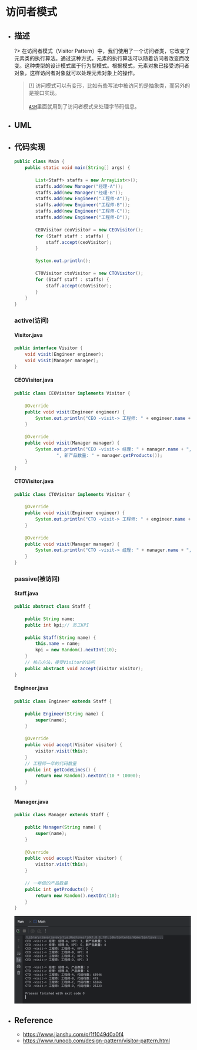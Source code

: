 # 访问者模式

* ## 描述

    ?> 在访问者模式（Visitor Pattern）中，我们使用了一个访问者类，它改变了元素类的执行算法。通过这种方式，元素的执行算法可以随着访问者改变而改变。这种类型的设计模式属于行为型模式。根据模式，元素对象已接受访问者对象，这样访问者对象就可以处理元素对象上的操作。

    > [!] 访问模式可以有变形，比如有些写法中被访问的是抽象类，而另外的是接口实现。
    <br><br>[`ASM`](https://asm.ow2.io/)里面就用到了访问者模式来处理字节码信息。

* ## UML

* ## 代码实现

    ```java
    public class Main {
        public static void main(String[] args) {

            List<Staff> staffs = new ArrayList<>();
            staffs.add(new Manager("经理-A"));
            staffs.add(new Manager("经理-B"));
            staffs.add(new Engineer("工程师-A"));
            staffs.add(new Engineer("工程师-B"));
            staffs.add(new Engineer("工程师-C"));
            staffs.add(new Engineer("工程师-D"));

            CEOVisitor ceoVisitor = new CEOVisitor();
            for (Staff staff : staffs) {
                staff.accept(ceoVisitor);
            }

            System.out.println();

            CTOVisitor ctoVisitor = new CTOVisitor();
            for (Staff staff : staffs) {
                staff.accept(ctoVisitor);
            }
        }
    }
    ```

    <!-- panels:start -->
    <!-- div:title-panel -->
    ### active(访问)
    <!-- tabs:start -->
    #### **Visitor.java**
    ```java
    public interface Visitor {
        void visit(Engineer engineer);
        void visit(Manager manager);
    }
    ```
    #### **CEOVisitor.java**
    ```java
    public class CEOVisitor implements Visitor {

        @Override
        public void visit(Engineer engineer) {
            System.out.println("CEO -visit-> 工程师: " + engineer.name + ", KPI: " + engineer.kpi);
        }

        @Override
        public void visit(Manager manager) {
            System.out.println("CEO -visit-> 经理: " + manager.name + ", KPI: " + manager.kpi +
                    ", 新产品数量: " + manager.getProducts());
        }
    }
    ```
    #### **CTOVisitor.java**
    ```java
    public class CTOVisitor implements Visitor {

        @Override
        public void visit(Engineer engineer) {
            System.out.println("CTO -visit-> 工程师: " + engineer.name + ", 代码行数: " + engineer.getCodeLines());
        }

        @Override
        public void visit(Manager manager) {
            System.out.println("CTO -visit-> 经理: " + manager.name + ", 产品数量: " + manager.getProducts());
        }
    }
    ```
    <!-- tabs:end -->
    <!-- panels:end -->

    <!-- panels:start -->
    <!-- div:title-panel -->
    ### passive(被访问)
    <!-- tabs:start -->
    #### **Staff.java**
    ```java
    public abstract class Staff {

        public String name;
        public int kpi;// 员工KPI

        public Staff(String name) {
            this.name = name;
            kpi = new Random().nextInt(10);
        }
        // 核心方法，接受Visitor的访问
        public abstract void accept(Visitor visitor);
    }
    ```
    #### **Engineer.java**
    ```java
    public class Engineer extends Staff {

        public Engineer(String name) {
            super(name);
        }

        @Override
        public void accept(Visitor visitor) {
            visitor.visit(this);
        }
        // 工程师一年的代码数量
        public int getCodeLines() {
            return new Random().nextInt(10 * 10000);
        }
    }
    ```
    #### **Manager.java**
    ```java
    public class Manager extends Staff {

        public Manager(String name) {
            super(name);
        }

        @Override
        public void accept(Visitor visitor) {
            visitor.visit(this);
        }

        // 一年做的产品数量
        public int getProducts() {
            return new Random().nextInt(10);
        }
    }
    ```
    <!-- tabs:end -->
    <!-- panels:end -->

    ![](/.images/doc/advance/design-pattern/dp-visitor-01.png ':size=80%')

* ## Reference

    + https://www.jianshu.com/p/1f1049d0a0f4
    + https://www.runoob.com/design-pattern/visitor-pattern.html
